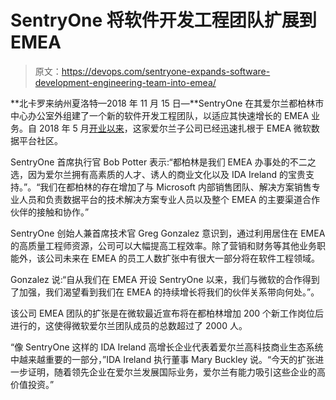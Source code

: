 # SentryOne 将软件开发工程团队扩展到 EMEA

> 原文：<https://devops.com/sentryone-expands-software-development-engineering-team-into-emea/>

**北卡罗来纳州夏洛特—2018 年 11 月 15 日—**SentryOne 在其爱尔兰都柏林市中心办公室外组建了一个新的软件开发工程团队，以适应其快速增长的 EMEA 业务。自 2018 年 5 月[开业以来](https://www.sentryone.com/about-us/news/sentryone-growing-international)，这家爱尔兰子公司已经迅速扎根于 EMEA 微软数据平台社区。

SentryOne 首席执行官 Bob Potter 表示:“都柏林是我们 EMEA 办事处的不二之选，因为爱尔兰拥有高素质的人才、诱人的商业文化以及 IDA Ireland 的宝贵支持。”。“我们在都柏林的存在增加了与 Microsoft 内部销售团队、解决方案销售专业人员和负责数据平台的技术解决方案专业人员以及整个 EMEA 的主要渠道合作伙伴的接触和协作。”

SentryOne 创始人兼首席技术官 Greg Gonzalez 意识到，通过利用居住在 EMEA 的高质量工程师资源，公司可以大幅提高工程效率。除了营销和财务等其他业务职能外，该公司未来在 EMEA 的员工人数扩张中有很大一部分将在软件工程领域。

Gonzalez 说:“自从我们在 EMEA 开设 SentryOne 以来，我们与微软的合作得到了加强，我们渴望看到我们在 EMEA 的持续增长将我们的伙伴关系带向何处。”。

该公司 EMEA 团队的扩张是在微软最近宣布将在都柏林增加 200 个新工作岗位后进行的，这使得微软爱尔兰团队成员的总数超过了 2000 人。

“像 SentryOne 这样的 IDA Ireland 高增长企业代表着爱尔兰高科技商业生态系统中越来越重要的一部分，”IDA Ireland 执行董事 Mary Buckley 说。“今天的扩张进一步证明，随着领先企业在爱尔兰发展国际业务，爱尔兰有能力吸引这些企业的高价值投资。”